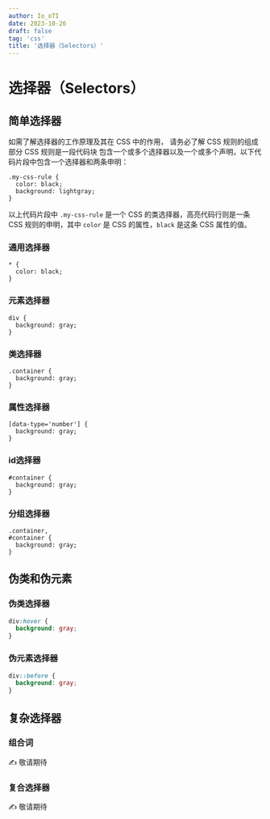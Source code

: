 ```yaml
---
author: Io_oTI
date: 2023-10-26
draft: false
tag: 'css'
title: '选择器（Selectors）'
---
```


# 选择器（Selectors）

## 简单选择器

如需了解选择器的工作原理及其在 CSS 中的作用， 请务必了解 CSS 规则的组成部分 CSS 规则是一段代码块 包含一个或多个选择器以及一个或多个声明，以下代码片段中包含一个选择器和两条申明：

```css{2}
.my-css-rule {
  color: black;
  background: lightgray;
}
```

以上代码片段中 `.my-css-rule` 是一个 CSS 的类选择器，高亮代码行则是一条 CSS 规则的申明，其中 `color` 是 CSS 的属性，`black` 是这条 CSS 属性的值。


### 通用选择器

```css{1}
* {
  color: black;
}
```

### 元素选择器

```css{1}
div {
  background: gray;
}
```

### 类选择器

```css{1}
.container {
  background: gray;
}
```

### 属性选择器

```css{1}
[data-type='number'] {
  background: gray;
}
```

### id选择器

```css{1}
#container {
  background: gray;
}
```

### 分组选择器

```css{1-2}
.container,
#container {
  background: gray;
}
```

## 伪类和伪元素

### 伪类选择器

```css
div:hover {
  background: gray;
}
```

### 伪元素选择器

```css
div::before {
  background: gray;
}
```

## 复杂选择器

### 组合词

✍ 敬请期待

### 复合选择器

✍ 敬请期待
